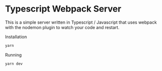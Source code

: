 # Typescript Webpack Server

This is a simple server written in Typescript / Javascript that uses webpack with the nodemon plugin to watch your code and restart.

Installation

```sh
yarn
```

Running

```
yarn dev
```
